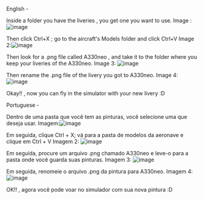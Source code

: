English - 

Inside a folder you have the liveries , you get one you want to use.
Image : ![image](https://user-images.githubusercontent.com/74931048/129982741-2bb48418-a41d-4c07-901b-534b43225462.png)

Then click Ctrl+X ; go to the aircraft's Models folder and click Ctrl+V
Image 2:![image](https://user-images.githubusercontent.com/74931048/129982771-a3d923fb-af3f-4042-8a8a-bfbeac7d8b1c.png)

Then look for a .png file called A330neo , and take it to the folder where you keep your liveries of the A330neo.
Image 3: ![image](https://user-images.githubusercontent.com/74931048/129982806-fd24ec61-3bcf-45aa-a54f-cfc58c53d69b.png)

Then rename the .png file of the livery you got to A330neo.
Image 4: ![image](https://user-images.githubusercontent.com/74931048/129982837-38455fad-5581-434e-a475-ec28bbbbd2e8.png)

Okay!! , now you can fly in the simulator with your new livery :D

Portuguese - 

Dentro de uma pasta que você tem as pinturas, você selecione uma que deseja usar.
Imagem:![image](https://user-images.githubusercontent.com/74931048/129982741-2bb48418-a41d-4c07-901b-534b43225462.png)

Em seguida, clique Ctrl + X; vá para a pasta de modelos da aeronave e clique em Ctrl + V
Imagem 2: ![image](https://user-images.githubusercontent.com/74931048/129982771-a3d923fb-af3f-4042-8a8a-bfbeac7d8b1c.png)

Em seguida, procure um arquivo .png chamado A330neo e leve-o para a pasta onde você guarda suas pinturas.
Imagem 3: ![image](https://user-images.githubusercontent.com/74931048/129982806-fd24ec61-3bcf-45aa-a54f-cfc58c53d69b.png)

Em seguida, renomeie o arquivo .png da pintura para A330neo.
Imagem 4:![image](https://user-images.githubusercontent.com/74931048/129982837-38455fad-5581-434e-a475-ec28bbbbd2e8.png) 

OK!! , agora você pode voar no simulador com sua nova pintura :D
